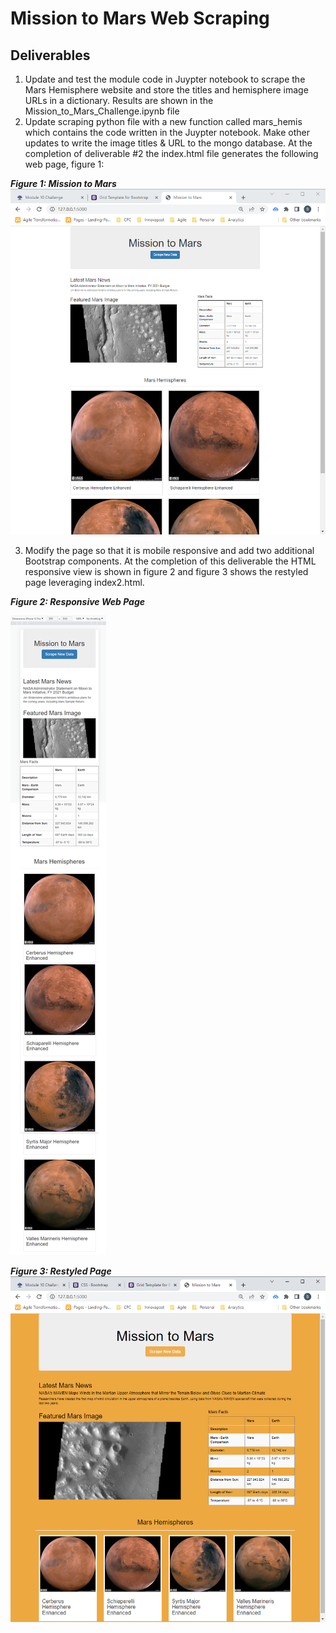 # Mission to Mars Web Scraping

## Deliverables

1.  Update and test the module code in Juypter notebook to scrape the Mars Hemisphere website and store the titles and hemisphere image URLs in a dictionary.  Results are shown in the Mission_to_Mars_Challenge.ipynb file
2.  Update scraping python file with a new function called mars_hemis which contains the code written in the Juypter notebook.  Make other updates to write the image titles & URL to the mongo database.  At the completion of deliverable #2 the index.html file generates the following web page, figure 1:

***Figure 1: Mission to Mars***
![Mission to mars](/images/index_orig.png)

3.  Modify the page so that it is mobile responsive and add two additional Bootstrap components.  At the completion of this deliverable the HTML responsive view is shown in figure 2 and figure 3 shows the restyled page leveraging index2.html.  

***Figure 2: Responsive Web Page***

![iphone12 responsive view](/images/iphone12_responsive.png)

***Figure 3: Restyled Page***
![Restyled page](/images/index2_restyled.png)
